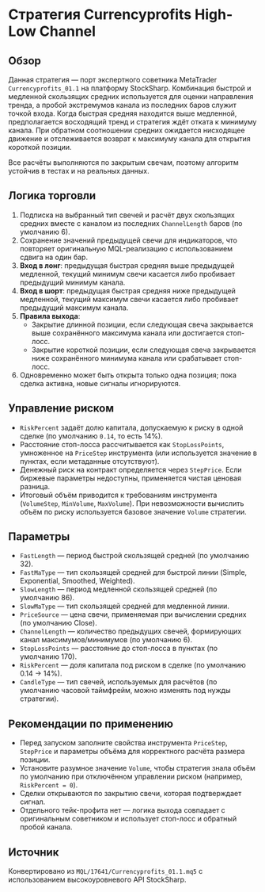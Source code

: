 # Стратегия Currencyprofits High-Low Channel

## Обзор
Данная стратегия — порт экспертного советника MetaTrader `Currencyprofits_01.1` на платформу StockSharp. Комбинация быстрой и медленной скользящих средних используется для оценки направления тренда, а пробой экстремумов канала из последних баров служит точкой входа. Когда быстрая средняя находится выше медленной, предполагается восходящий тренд и стратегия ждёт отката к минимуму канала. При обратном соотношении средних ожидается нисходящее движение и отслеживается возврат к максимуму канала для открытия короткой позиции.

Все расчёты выполняются по закрытым свечам, поэтому алгоритм устойчив в тестах и на реальных данных.

## Логика торговли
1. Подписка на выбранный тип свечей и расчёт двух скользящих средних вместе с каналом из последних `ChannelLength` баров (по умолчанию 6).
2. Сохранение значений предыдущей свечи для индикаторов, что повторяет оригинальную MQL-реализацию с использованием сдвига на один бар.
3. **Вход в лонг**: предыдущая быстрая средняя выше предыдущей медленной, текущий минимум свечи касается либо пробивает предыдущий минимум канала.
4. **Вход в шорт**: предыдущая быстрая средняя ниже предыдущей медленной, текущий максимум свечи касается либо пробивает предыдущий максимум канала.
5. **Правила выхода**:
   - Закрытие длинной позиции, если следующая свеча закрывается выше сохранённого максимума канала или достигается стоп-лосс.
   - Закрытие короткой позиции, если следующая свеча закрывается ниже сохранённого минимума канала или срабатывает стоп-лосс.
6. Одновременно может быть открыта только одна позиция; пока сделка активна, новые сигналы игнорируются.

## Управление риском
- `RiskPercent` задаёт долю капитала, допускаемую к риску в одной сделке (по умолчанию `0.14`, то есть 14%).
- Расстояние стоп-лосса рассчитывается как `StopLossPoints`, умноженное на `PriceStep` инструмента (или используется значение в пунктах, если метаданные отсутствуют).
- Денежный риск на контракт определяется через `StepPrice`. Если биржевые параметры недоступны, применяется чистая ценовая разница.
- Итоговый объём приводится к требованиям инструмента (`VolumeStep`, `MinVolume`, `MaxVolume`). При невозможности вычислить объём по риску используется базовое значение `Volume` стратегии.

## Параметры
- `FastLength` — период быстрой скользящей средней (по умолчанию 32).
- `FastMaType` — тип скользящей средней для быстрой линии (Simple, Exponential, Smoothed, Weighted).
- `SlowLength` — период медленной скользящей средней (по умолчанию 86).
- `SlowMaType` — тип скользящей средней для медленной линии.
- `PriceSource` — цена свечи, применяемая при вычислении средних (по умолчанию Close).
- `ChannelLength` — количество предыдущих свечей, формирующих канал максимумов/минимумов (по умолчанию 6).
- `StopLossPoints` — расстояние до стоп-лосса в пунктах (по умолчанию 170).
- `RiskPercent` — доля капитала под риском в сделке (по умолчанию 0.14 → 14%).
- `CandleType` — тип свечей, используемых для расчётов (по умолчанию часовой таймфрейм, можно изменять под нужды стратегии).

## Рекомендации по применению
- Перед запуском заполните свойства инструмента `PriceStep`, `StepPrice` и параметры объёма для корректного расчёта размера позиции.
- Установите разумное значение `Volume`, чтобы стратегия знала объём по умолчанию при отключённом управлении риском (например, `RiskPercent = 0`).
- Сделки открываются по закрытию свечи, которая подтверждает сигнал.
- Отдельного тейк-профита нет — логика выхода совпадает с оригинальным советником и использует стоп-лосс и обратный пробой канала.

## Источник
Конвертировано из `MQL/17641/Currencyprofits_01.1.mq5` с использованием высокоуровневого API StockSharp.

